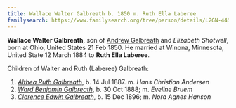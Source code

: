 ```yaml
---
title: Wallace Walter Galbreath b. 1850 m. Ruth Ella Laberee
familysearch: https://www.familysearch.org/tree/person/details/L2GN-44S
---
```

**Wallace Walter Galbreath**, son of [Andrew Galbreath](galbreath-andrew-1819.md) and *Elizabeth Shotwell*, born at Ohio, United States 21 Feb 1850.  He married at Winona, Minnesota, United State 12 March 1884 to **Ruth Ella Laberee**.

Children of Walter and Ruth (Laberee) Galbreath:

1. [*Althea Ruth Galbreath*](galbreath-althea-ruth-1887.md), b. 14 Jul 1887. m. *Hans Christian Andersen*
2. [*Ward Benjamin Galbreath*](galbreath-ward-benjamin-1888.md), b. 30 Oct 1888; m. *Eveline Bruem*
3. [*Clarence Edwin Galbreath*](galbreath-clarence-edwin-1896.md), b. 15 Dec 1896; m. *Nora Agnes Hanson*
